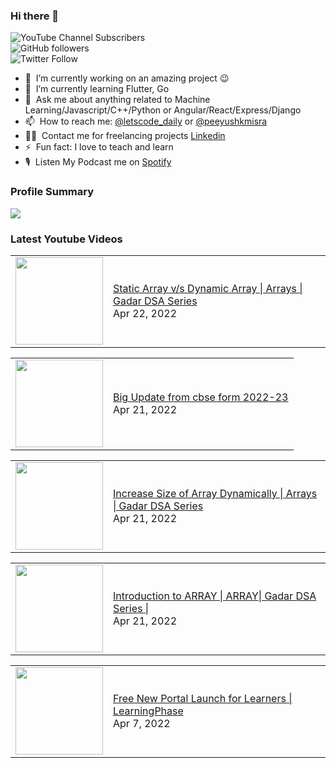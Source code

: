 ### Hi there 👋

![YouTube Channel Subscribers](https://img.shields.io/youtube/channel/subscribers/UCgmk1KXmrHXt_DO0kScyVmQ?style=social)  
![GitHub followers](https://img.shields.io/github/followers/misrapk?style=social)  
![Twitter Follow](https://img.shields.io/twitter/follow/peeyushkmisra?style=social)

- 🔭 &nbsp;I’m currently working on an amazing project :wink:
- 🌱 &nbsp;I’m currently learning Flutter, Go
- 💬 &nbsp;Ask me about anything related to Machine Learning/Javascript/C++/Python or Angular/React/Express/Django
- 📫 &nbsp;How to reach me: [@letscode_daily](https://www.instagram.com/letscode_daily/) or [@peeyushkmisra](https://www.instagram.com/peeyushkmisra/)
- 👨‍💻 &nbsp;Contact me for freelancing projects [Linkedin](https://www.linkedin.com/in/peeyushkmisra/)
- ⚡ &nbsp;Fun fact: I love to teach and learn
- 🎙 &nbsp;Listen My Podcast me on [Spotify](https://open.spotify.com/show/5HlTHA4yxnj56N1klajpQc)

### Profile Summary

![](https://github-profile-summary-cards.vercel.app/api/cards/profile-details?username=misrapk&theme=dracula)

### Latest Youtube Videos

<!-- YOUTUBE:START --><table><tr><td><a href="https://www.youtube.com/watch?v=1JbBXtdm3pU"><img width="140px" src="https://i.ytimg.com/vi/1JbBXtdm3pU/mqdefault.jpg"></a></td>
<td><a href="https://www.youtube.com/watch?v=1JbBXtdm3pU">Static Array v/s Dynamic Array | Arrays | Gadar DSA Series</a><br/>Apr 22, 2022</td></tr></table>
<table><tr><td><a href="https://www.youtube.com/watch?v=qdmiK0BAxCA"><img width="140px" src="https://i.ytimg.com/vi/qdmiK0BAxCA/mqdefault.jpg"></a></td>
<td><a href="https://www.youtube.com/watch?v=qdmiK0BAxCA">Big Update from cbse form 2022-23</a><br/>Apr 21, 2022</td></tr></table>
<table><tr><td><a href="https://www.youtube.com/watch?v=M-arBL-uHB4"><img width="140px" src="https://i.ytimg.com/vi/M-arBL-uHB4/mqdefault.jpg"></a></td>
<td><a href="https://www.youtube.com/watch?v=M-arBL-uHB4">Increase Size of Array Dynamically | Arrays | Gadar DSA Series</a><br/>Apr 21, 2022</td></tr></table>
<table><tr><td><a href="https://www.youtube.com/watch?v=GmxXXWLF3Zw"><img width="140px" src="https://i.ytimg.com/vi/GmxXXWLF3Zw/mqdefault.jpg"></a></td>
<td><a href="https://www.youtube.com/watch?v=GmxXXWLF3Zw">Introduction to ARRAY | ARRAY| Gadar DSA Series |</a><br/>Apr 21, 2022</td></tr></table>
<table><tr><td><a href="https://www.youtube.com/watch?v=RGhfZlQPIEM"><img width="140px" src="https://i.ytimg.com/vi/RGhfZlQPIEM/mqdefault.jpg"></a></td>
<td><a href="https://www.youtube.com/watch?v=RGhfZlQPIEM">Free New Portal Launch for Learners | LearningPhase</a><br/>Apr 7, 2022</td></tr></table>
<!-- YOUTUBE:END -->
